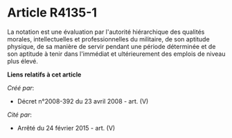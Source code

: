 # Article R4135-1

La notation est une évaluation par l'autorité hiérarchique des qualités morales, intellectuelles et professionnelles du
militaire, de son aptitude physique, de sa manière de servir pendant une période déterminée et de son aptitude à tenir dans
l'immédiat et ultérieurement des emplois de niveau plus élevé.

**Liens relatifs à cet article**

_Créé par_:

  - Décret n°2008-392 du 23 avril 2008 - art. (V)

_Cité par_:

  - Arrêté du 24 février 2015 - art. (V)
